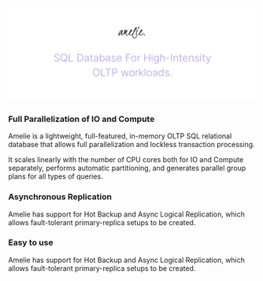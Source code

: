 
![image description](.github/logo.png)

### Full Parallelization of IO and Compute

Amelie is a lightweight, full-featured, in-memory OLTP SQL relational database that
allows full parallelization and lockless transaction processing.

It scales linearly with the number of CPU cores both for IO and Compute separately,
performs automatic partitioning, and generates parallel group plans for
all types of queries.

### Asynchronous Replication

Amelie has support for Hot Backup and Async Logical Replication, which allows
fault-tolerant primary-replica setups to be created.

### Easy to use

Amelie has support for Hot Backup and Async Logical Replication, which allows
fault-tolerant primary-replica setups to be created.
